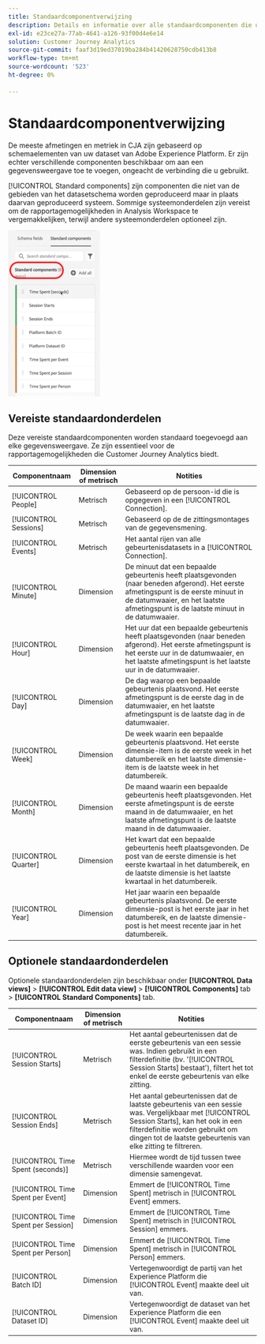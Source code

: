 ```yaml
---
title: Standaardcomponentverwijzing
description: Details en informatie over alle standaardcomponenten die u kunt toevoegen aan elke gegevensweergave.
exl-id: e23ce27a-77ab-4641-a126-93f00d4e6e14
solution: Customer Journey Analytics
source-git-commit: faaf3d19ed37019ba284b41420628750cdb413b8
workflow-type: tm+mt
source-wordcount: '523'
ht-degree: 0%

---
```


# Standaardcomponentverwijzing

De meeste afmetingen en metriek in CJA zijn gebaseerd op schemaelementen van uw dataset van Adobe Experience Platform. Er zijn echter verschillende componenten beschikbaar om aan een gegevensweergave toe te voegen, ongeacht de verbinding die u gebruikt.

[!UICONTROL Standard components] zijn componenten die niet van de gebieden van het datasetschema worden geproduceerd maar in plaats daarvan geproduceerd systeem. Sommige systeemonderdelen zijn vereist om de rapportagemogelijkheden in Analysis Workspace te vergemakkelijken, terwijl andere systeemonderdelen optioneel zijn.

![Standaardonderdelen](assets/standard-components.png)

## Vereiste standaardonderdelen

Deze vereiste standaardcomponenten worden standaard toegevoegd aan elke gegevensweergave. Ze zijn essentieel voor de rapportagemogelijkheden die Customer Journey Analytics biedt.

| Componentnaam | Dimension of metrisch | Notities |
| --- | --- | --- |
| [!UICONTROL People] | Metrisch | Gebaseerd op de persoon-id die is opgegeven in een [!UICONTROL Connection]. |
| [!UICONTROL Sessions] | Metrisch | Gebaseerd op de de zittingsmontages van de gegevensmening. |
| [!UICONTROL Events] | Metrisch | Het aantal rijen van alle gebeurtenisdatasets in a [!UICONTROL Connection]. |
| [!UICONTROL Minute] | Dimension | De minuut dat een bepaalde gebeurtenis heeft plaatsgevonden (naar beneden afgerond). Het eerste afmetingspunt is de eerste minuut in de datumwaaier, en het laatste afmetingspunt is de laatste minuut in de datumwaaier. |
| [!UICONTROL Hour] | Dimension | Het uur dat een bepaalde gebeurtenis heeft plaatsgevonden (naar beneden afgerond). Het eerste afmetingspunt is het eerste uur in de datumwaaier, en het laatste afmetingspunt is het laatste uur in de datumwaaier. |
| [!UICONTROL Day] | Dimension | De dag waarop een bepaalde gebeurtenis plaatsvond. Het eerste afmetingspunt is de eerste dag in de datumwaaier, en het laatste afmetingspunt is de laatste dag in de datumwaaier. |
| [!UICONTROL Week] | Dimension | De week waarin een bepaalde gebeurtenis plaatsvond. Het eerste dimensie-item is de eerste week in het datumbereik en het laatste dimensie-item is de laatste week in het datumbereik. |
| [!UICONTROL Month] | Dimension | De maand waarin een bepaalde gebeurtenis heeft plaatsgevonden. Het eerste afmetingspunt is de eerste maand in de datumwaaier, en het laatste afmetingspunt is de laatste maand in de datumwaaier. |
| [!UICONTROL Quarter] | Dimension | Het kwart dat een bepaalde gebeurtenis heeft plaatsgevonden. De post van de eerste dimensie is het eerste kwartaal in het datumbereik, en de laatste dimensie is het laatste kwartaal in het datumbereik. |
| [!UICONTROL Year] | Dimension | Het jaar waarin een bepaalde gebeurtenis plaatsvond. De eerste dimensie-post is het eerste jaar in het datumbereik, en de laatste dimensie-post is het meest recente jaar in het datumbereik. |

## Optionele standaardonderdelen

Optionele standaardonderdelen zijn beschikbaar onder **[!UICONTROL Data views]** > **[!UICONTROL Edit data view]** > **[!UICONTROL Components]** tab > **[!UICONTROL Standard Components]** tab.

| Componentnaam | Dimension of metrisch | Notities |
| --- | --- | --- |
| [!UICONTROL Session Starts] | Metrisch | Het aantal gebeurtenissen dat de eerste gebeurtenis van een sessie was. Indien gebruikt in een filterdefinitie (bv. &#39;[!UICONTROL Session Starts] bestaat&#39;), filtert het tot enkel de eerste gebeurtenis van elke zitting. |
| [!UICONTROL Session Ends] | Metrisch | Het aantal gebeurtenissen dat de laatste gebeurtenis van een sessie was. Vergelijkbaar met [!UICONTROL Session Starts], kan het ook in een filterdefinitie worden gebruikt om dingen tot de laatste gebeurtenis van elke zitting te filtreren. |
| [!UICONTROL Time Spent (seconds)] | Metrisch | Hiermee wordt de tijd tussen twee verschillende waarden voor een dimensie samengevat. |
| [!UICONTROL Time Spent per Event] | Dimension | Emmert de [!UICONTROL Time Spent] metrisch in [!UICONTROL Event] emmers. |
| [!UICONTROL Time Spent per Session] | Dimension | Emmert de [!UICONTROL Time Spent] metrisch in [!UICONTROL Session] emmers. |
| [!UICONTROL Time Spent per Person] | Dimension | Emmert de [!UICONTROL Time Spent] metrisch in [!UICONTROL Person] emmers. |
| [!UICONTROL Batch ID] | Dimension | Vertegenwoordigt de partij van het Experience Platform die [!UICONTROL Event] maakte deel uit van. |
| [!UICONTROL Dataset ID] | Dimension | Vertegenwoordigt de dataset van het Experience Platform die een [!UICONTROL Event] maakte deel uit van. |

